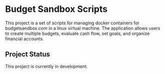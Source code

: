 # Budget Sandbox Scripts

This project is a set of scripts for managing docker containers for budgetsandbox.com in a linux virtual machine. The application allows users to create multiple budgets, evaluate cash flow, set goals, and organize financial accounts.

## Project Status

This project is currently in development.